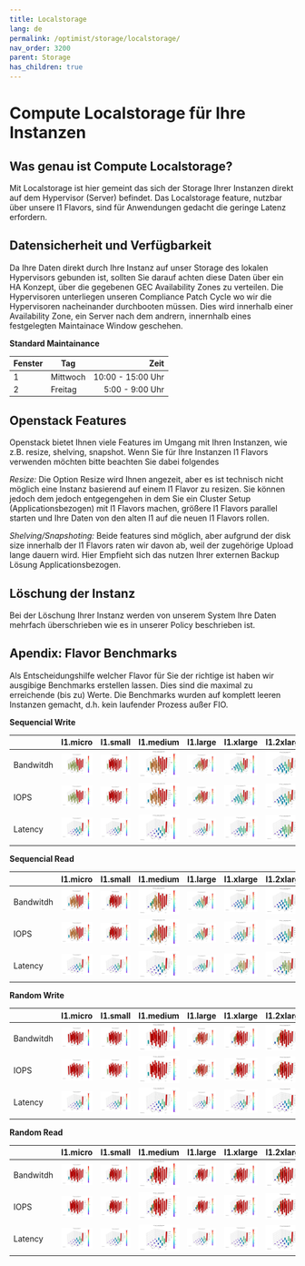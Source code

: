 ```yaml
---
title: Localstorage
lang: de
permalink: /optimist/storage/localstorage/
nav_order: 3200
parent: Storage
has_children: true
---
```


Compute Localstorage für Ihre Instanzen
=================================================

Was genau ist Compute Localstorage?
-----

Mit Localstorage ist hier gemeint das sich der Storage Ihrer Instanzen direkt auf dem Hypervisor (Server) befindet. Das Localstorage feature, nutzbar über unsere l1 Flavors, sind für Anwendungen gedacht die geringe Latenz erfordern.

Datensicherheit und Verfügbarkeit
-----

Da Ihre Daten direkt durch Ihre Instanz auf unser Storage des lokalen Hypervisors gebunden ist, sollten Sie darauf achten diese Daten über ein HA Konzept, über die gegebenen GEC Availability Zones zu verteilen. Die Hypervisoren unterliegen unseren Compliance Patch Cycle wo wir die Hypervisoren nacheinander durchbooten müssen. Dies wird innerhalb einer Availability Zone, ein Server nach dem andrern, innernhalb eines festgelegten Maintainace Window geschehen.

**Standard Maintainance**

| Fenster | Tag | Zeit |
|:---|---|---:|
| 1 | Mittwoch | 10:00 - 15:00 Uhr |
| 2 | Freitag | 5:00 - 9:00 Uhr |

Openstack Features
-----

Openstack bietet Ihnen viele Features im Umgang mit Ihren Instanzen, wie z.B. resize, shelving, snapshot. Wenn Sie für Ihre Instanzen l1 Flavors verwenden möchten bitte beachten Sie dabei folgendes

_Resize:_ Die Option Resize wird Ihnen angezeit, aber es ist technisch nicht möglich eine Instanz basierend auf einem l1 Flavor zu resizen. Sie können jedoch dem jedoch entgegengehen in dem Sie ein Cluster Setup (Applicationsbezogen) mit l1 Flavors machen, größere l1 Flavors parallel starten und Ihre Daten von den alten l1 auf die neuen l1 Flavors rollen.

_Shelving/Snapshoting:_ Beide features sind möglich, aber aufgrund der disk size innerhalb der l1 Flavors raten wir davon ab, weil der zugehörige Upload lange dauern wird. Hier Empfieht sich das nutzen Ihrer externen Backup Lösung Applicationsbezogen.

Löschung der Instanz
-----

Bei der Löschung Ihrer Instanz werden von unserem System Ihre Daten mehrfach überschrieben wie es in unserer Policy beschrieben ist.

Apendix: Flavor Benchmarks
-----

Als Entscheidungshilfe welcher Flavor für Sie der richtige ist haben wir ausgibige Benchmarks erstellen lassen. Dies sind die maximal zu erreichende (bis zu) Werte. Die Benchmarks wurden auf komplett leeren Instanzen gemacht, d.h. kein laufender Prozess außer FIO.

**Sequencial Write**

| | l1.micro | l1.small | l1.medium | l1.large | l1.xlarge | l1.2xlarge |
|:---|---|---|---|---|---|---|
| Bandwitdh | ![](attachments/micro_bw_seqwrite.png) | ![](attachments/small_bw_randwrite.png) | ![](attachments/medium_bw_seqwrite.png) | ![](attachments/large_bw_seqwrite.png) | ![](attachments/xlarge_bw_seqwrite.png) | ![](attachments/2xlarge_bw_seqwrite.png) |
| IOPS | ![](attachments/micro_iops_seqwrite.png) | ![](attachments/small_iops_randwrite.png) | ![](attachments/medium_iops_seqwrite.png) | ![](attachments/large_iops_seqwrite.png) | ![](attachments/xlarge_iops_seqwrite.png) | ![](attachments/2xlarge_iops_seqwrite.png) |
| Latency | ![](attachments/micro_lat_seqwrite.png) | ![](attachments/small_lat_randwrite.png) | ![](attachments/medium_lat_seqwrite.png) | ![](attachments/large_lat_seqwrite.png) | ![](attachments/xlarge_lat_seqwrite.png) | ![](attachments/2xlarge_lat_seqwrite.png) |

**Sequencial Read**

| | l1.micro | l1.small | l1.medium | l1.large | l1.xlarge | l1.2xlarge |
|:---|---|---|---|---|---|---|
| Bandwitdh | ![](attachments/micro_bw_seqread.png) | ![](attachments/small_bw_randread.png) | ![](attachments/medium_bw_seqread.png) | ![](attachments/large_bw_seqread.png) | ![](attachments/xlarge_bw_seqread.png) | ![](attachments/2xlarge_bw_seqread.png) |
| IOPS | ![](attachments/micro_iops_seqread.png) | ![](attachments/small_iops_randread.png) | ![](attachments/medium_iops_seqread.png) | ![](attachments/large_iops_seqread.png) | ![](attachments/xlarge_iops_seqread.png) | ![](attachments/2xlarge_iops_seqread.png) |
| Latency | ![](attachments/micro_lat_seqread.png) | ![](attachments/small_lat_randread.png) | ![](attachments/medium_lat_seqread.png) | ![](attachments/large_lat_seqread.png) | ![](attachments/xlarge_lat_seqread.png) | ![](attachments/2xlarge_lat_seqread.png) |

**Random Write**

| | l1.micro | l1.small | l1.medium | l1.large | l1.xlarge | l1.2xlarge |
|:---|---|---|---|---|---|---|
| Bandwitdh | ![](attachments/micro_bw_randwrite.png) | ![](attachments/small_bw_randwrite.png) | ![](attachments/medium_bw_randwrite.png) | ![](attachments/large_bw_randwrite.png) | ![](attachments/xlarge_bw_randwrite.png) | ![](attachments/2xlarge_bw_randwrite.png) |
| IOPS | ![](attachments/micro_iops_randwrite.png) | ![](attachments/small_iops_randwrite.png) | ![](attachments/medium_iops_randwrite.png) | ![](attachments/large_iops_randwrite.png) | ![](attachments/xlarge_iops_randwrite.png) | ![](attachments/2xlarge_iops_randwrite.png) |
| Latency | ![](attachments/micro_lat_randwrite.png) | ![](attachments/small_lat_randwrite.png) | ![](attachments/medium_lat_randwrite.png) | ![](attachments/large_lat_randwrite.png) | ![](attachments/xlarge_lat_randwrite.png) | ![](attachments/2xlarge_lat_randwrite.png) |

**Random Read**

| | l1.micro | l1.small | l1.medium | l1.large | l1.xlarge | l1.2xlarge |
|:---|---|---|---|---|---|---|
| Bandwitdh | ![](attachments/micro_bw_randread.png) | ![](attachments/small_bw_randread.png) | ![](attachments/medium_bw_randread.png) | ![](attachments/large_bw_randread.png) | ![](attachments/xlarge_bw_randread.png) | ![](attachments/2xlarge_bw_randread.png) |
| IOPS | ![](attachments/micro_iops_randread.png) | ![](attachments/small_iops_randread.png) | ![](attachments/medium_iops_randread.png) | ![](attachments/large_iops_randread.png) | ![](attachments/xlarge_iops_randread.png) | ![](attachments/2xlarge_iops_randread.png) |
| Latency | ![](attachments/micro_lat_randread.png) | ![](attachments/small_lat_randread.png) | ![](attachments/medium_lat_randread.png) | ![](attachments/large_lat_randread.png) | ![](attachments/xlarge_lat_randread.png) | ![](attachments/2xlarge_lat_randread.png) |
